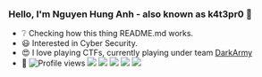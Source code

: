 ### Hello, I'm Nguyen Hung Anh - also known as k4t3pr0 👋 
- ❔ Checking how this thing README.md works.
- 😃 Interested in Cyber Security.
- 😍 I love playing CTFs, currently playing under team [DarkArmy](https://github.com/DarkArmy-ctf)
- 👀 ![Profile views](https://visitor-badge.laobi.icu/badge?page_id=k4t3pr0.k4t3pr0)
![](http://github-profile-summary-cards.vercel.app/api/cards/profile-details?username=k4t3pr0&theme=default)
![](http://github-profile-summary-cards.vercel.app/api/cards/repos-per-language?username=k4t3pr0&theme=default)
![](http://github-profile-summary-cards.vercel.app/api/cards/most-commit-language?username=k4t3pr0&theme=default)
![](http://github-profile-summary-cards.vercel.app/api/cards/stats?username=k4t3pr0&theme=default)
![](http://github-profile-summary-cards.vercel.app/api/cards/productive-time?username=k4t3pr0&theme=default&utcOffset=8)

